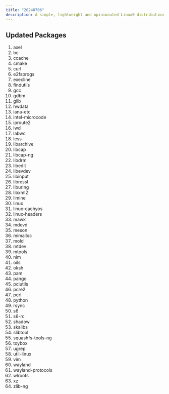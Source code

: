 ```yaml
---
title: "20240706"
description: A simple, lightweight and opinionated Linux® distribution based on musl libc and toybox
---
```


## Updated Packages
1. axel
2. bc
3. ccache
4. cmake
5. curl
6. e2fsprogs
7. execline
8. findutils
9. gcc
10. gdbm
11. glib
12. hwdata
13. iana-etc
14. intel-microcode
15. iproute2
16. iwd
17. labwc
18. less
19. libarchive
20. libcap
21. libcap-ng
22. libdrm
23. libedit
24. libevdev
25. libinput
26. libressl
27. liburing
28. libxml2
29. limine
30. linux
31. linux-cachyos
32. linux-headers
33. mawk
34. mdevd
35. meson
36. mimalloc
37. mold
38. mtdev
39. mtools
40. nim
41. oils
42. oksh
43. pam
44. pango
45. pciutils
46. pcre2
47. perl
48. python
49. rsync
50. s6
51. s6-rc
52. shadow
53. skalibs
54. slibtool
55. squashfs-tools-ng
56. toybox
57. ugrep
58. util-linux
59. vim
60. wayland
61. wayland-protocols
62. wlroots
63. xz
64. zlib-ng
